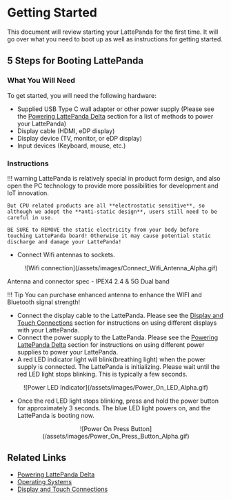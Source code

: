 # Getting Started

This document will review starting your LattePanda for the first time. It will go over what you need to boot up as well as instructions for getting started.

## 5 Steps for Booting LattePanda

### What You Will Need

To get started, you will need the following hardware:

* Supplied USB Type C wall adapter or other power supply (Please see the [Powering LattePanda Delta][1] section for a list of methods to power your LattePanda)
* Display cable (HDMI, eDP display)
* Display device (TV, monitor, or eDP display)
* Input devices (Keyboard, mouse, etc.)

[1]: /content/delta_edition/powering/

### Instructions

!!! warning
    LattePanda is relatively special in product form design, and also open the PC technology to provide more possibilities for development and IoT innovation. 
    

    But CPU related products are all **electrostatic sensitive**, so although we adopt the **anti-static design**, users still need to be careful in use. 
    
    BE SURE to REMOVE the static electricity from your body before touching LattePanda board! Otherwise it may cause potential static discharge and damage your LattePanda!

* Connect Wifi antennas to sockets.
  
  <center>![Wifi connection](/assets/images/Connect_Wifi_Antenna_Alpha.gif)</center>

Antenna and connector spec - IPEX4 2.4 & 5G Dual band

!!! Tip
    You can purchase enhanced antenna to enhance the WIFI and Bluetooth signal strength! 

* Connect the display cable to the LattePanda. Please see the [Display and Touch Connections][3] section for instructions on using different displays with your LattePanda.
* Connect the power supply to the LattePanda. Please see the [Powering LattePanda Delta][1] section for instructions on using different power supplies to power your LattePanda.
* A red LED indicator light will blink(breathing light) when the power supply is connected. The LattePanda is initializing. Please wait until the red LED light stops blinking. This is typically a few seconds.

<center>![Power LED Indicator](/assets/images/Power_On_LED_Alpha.gif)</center>

* Once the red LED light stops blinking, press and hold the power button for approximately 3 seconds. The blue LED light powers on, and the LattePanda is booting now.

<center>![Power On Press Button](/assets/images/Power_On_Press_Button_Alpha.gif)</center>

[3]: /content/delta_edition/touch_and_display/


## Related Links
* [Powering LattePanda Delta][1]
* [Operating Systems][2]
* [Display and Touch Connections][3]

[2]: /content/delta_edition/os/